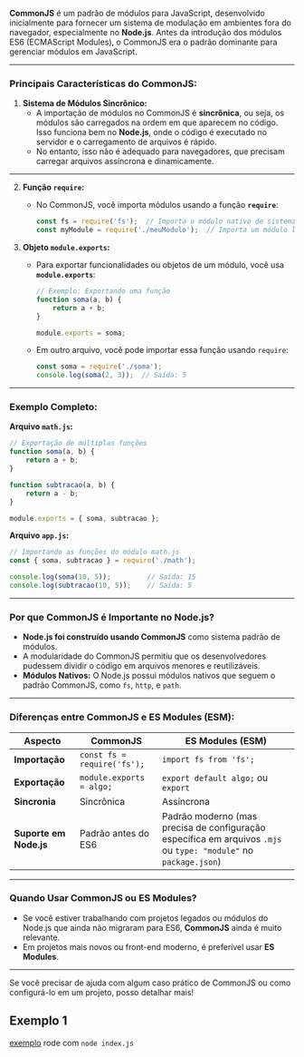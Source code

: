 **CommonJS** é um padrão de módulos para JavaScript, desenvolvido inicialmente para fornecer um sistema de modulação em ambientes fora do navegador, especialmente no **Node.js**. Antes da introdução dos módulos ES6 (ECMAScript Modules), o CommonJS era o padrão dominante para gerenciar módulos em JavaScript.

---

### **Principais Características do CommonJS:**

1. **Sistema de Módulos Sincrônico:**  
   - A importação de módulos no CommonJS é **sincrônica**, ou seja, os módulos são carregados na ordem em que aparecem no código. Isso funciona bem no **Node.js**, onde o código é executado no servidor e o carregamento de arquivos é rápido.  
   - No entanto, isso não é adequado para navegadores, que precisam carregar arquivos assíncrona e dinamicamente.

---

2. **Função `require`:**  
   - No CommonJS, você importa módulos usando a função **`require`**:
     ```javascript
     const fs = require('fs');  // Importa o módulo nativo de sistema de arquivos do Node.js
     const myModule = require('./meuModulo');  // Importa um módulo local
     ```

3. **Objeto `module.exports`:**  
   - Para exportar funcionalidades ou objetos de um módulo, você usa **`module.exports`**:
     ```javascript
     // Exemplo: Exportando uma função
     function soma(a, b) {
         return a + b;
     }

     module.exports = soma;
     ```

   - Em outro arquivo, você pode importar essa função usando `require`:
     ```javascript
     const soma = require('./soma');  
     console.log(soma(2, 3));  // Saída: 5
     ```

---

### **Exemplo Completo:**

**Arquivo `math.js`:**
```javascript
// Exportação de múltiplas funções
function soma(a, b) {
    return a + b;
}

function subtracao(a, b) {
    return a - b;
}

module.exports = { soma, subtracao };
```

**Arquivo `app.js`:**
```javascript
// Importando as funções do módulo math.js
const { soma, subtracao } = require('./math');

console.log(soma(10, 5));         // Saída: 15
console.log(subtracao(10, 5));    // Saída: 5
```

---

### **Por que CommonJS é Importante no Node.js?**
- **Node.js foi construído usando CommonJS** como sistema padrão de módulos.  
- A modularidade do CommonJS permitiu que os desenvolvedores pudessem dividir o código em arquivos menores e reutilizáveis.  
- **Módulos Nativos:** O Node.js possui módulos nativos que seguem o padrão CommonJS, como `fs`, `http`, e `path`.

---

### **Diferenças entre CommonJS e ES Modules (ESM):**

| **Aspecto**             | **CommonJS**                     | **ES Modules (ESM)**                |
|-------------------------|----------------------------------|-------------------------------------|
| **Importação**          | `const fs = require('fs');`      | `import fs from 'fs';`              |
| **Exportação**          | `module.exports = algo;`         | `export default algo;` ou `export`  |
| **Sincronia**           | Sincrônica                       | Assíncrona                          |
| **Suporte em Node.js**   | Padrão antes do ES6              | Padrão moderno (mas precisa de configuração específica em arquivos `.mjs` ou `type: "module"` no `package.json`) |

---

### **Quando Usar CommonJS ou ES Modules?**
- Se você estiver trabalhando com projetos legados ou módulos do Node.js que ainda não migraram para ES6, **CommonJS** ainda é muito relevante.
- Em projetos mais novos ou front-end moderno, é preferível usar **ES Modules**.

---

Se você precisar de ajuda com algum caso prático de CommonJS ou como configurá-lo em um projeto, posso detalhar mais!


## Exemplo 1

[exemplo](../exemplos/CommonJS/index.js) rode com `node index.js`

